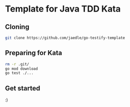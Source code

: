 # Template for Java TDD Kata

## Cloning

```sh
git clone https://github.com/jaedle/go-testify-template
```

## Preparing for Kata

```sh
rm -r .git/
go mod download
go test ./...
```

## Get started

:)
